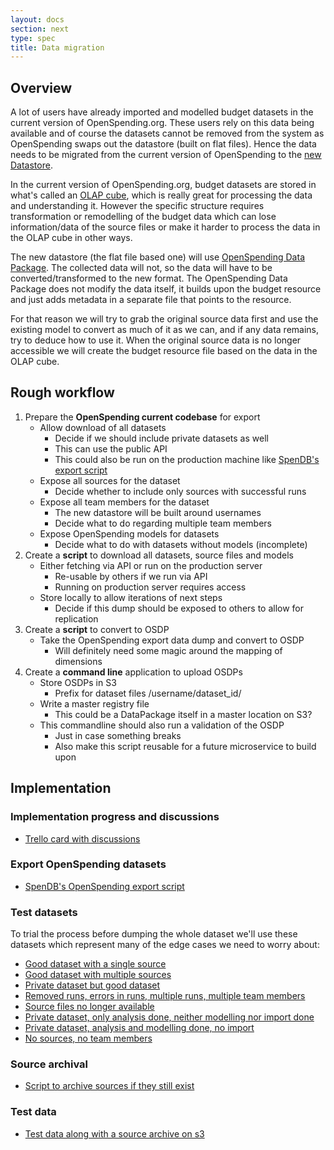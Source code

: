 ```yaml
---
layout: docs
section: next
type: spec
title: Data migration
---
```


## Overview

A lot of users have already imported and modelled budget datasets in the current version of OpenSpending.org. These users rely on this data being available and of course the datasets cannot be removed from the system as OpenSpending swaps out the datastore (built on flat files). Hence the data needs to be migrated from the current version of OpenSpending to the [new Datastore](http://community.openspending.org/next/01-datastore/).

In the current version of OpenSpending.org, budget datasets are stored in what's called an [OLAP cube](https://en.wikipedia.org/wiki/OLAP_cube), which is really great for processing the data and understanding it. However the specific structure requires transformation or remodelling of the budget data which can lose information/data of the source files or make it harder to process the data in the OLAP cube in other ways.

The new datastore (the flat file based one) will use [OpenSpending Data Package](http://labs.openspending.org/osep/osep-04.html). The collected data will not, so the data will have to be converted/transformed to the new format. The OpenSpending Data Package does not modify the data itself, it builds upon the budget resource and just adds metadata in a separate file that points to the resource.

For that reason we will try to grab the original source data first and use the existing model to convert as much of it as we can, and if any data remains, try to deduce how to use it. When the original source data is no longer accessible we will create the budget resource file based on the data in the OLAP cube.

## Rough workflow

1. Prepare the **OpenSpending current codebase** for export
    * Allow download of all datasets
        * Decide if we should include private datasets as well
        * This can use the public API
        * This could also be run on the production machine like [SpenDB's export script](https://github.com/pudo/spendb/blob/master/contrib/os_export/export.py)
    * Expose all sources for the dataset
        * Decide whether to include only sources with successful runs
    * Expose all team members for the dataset
        * The new datastore will be built around usernames
        * Decide what to do regarding multiple team members
    * Expose OpenSpending models for datasets
        * Decide what to do with datasets without models (incomplete)
2. Create a **script** to download all datasets, source files and models
    * Either fetching via API or run on the production server
        * Re-usable by others if we run via API
        * Running on production server requires access
    * Store locally to allow iterations of next steps
        * Decide if this dump should be exposed to others to allow for replication
3. Create a **script** to convert to OSDP
    * Take the OpenSpending export data dump and convert to OSDP
        * Will definitely need some magic around the mapping of dimensions
4. Create a **command line** application to upload OSDPs
    * Store OSDPs in S3
        * Prefix for dataset files /username/dataset_id/
    * Write a master registry file
        * This could be a DataPackage itself in a master location on S3?
    * This commandline should also run a validation of the OSDP
        * Just in case something breaks
        * Also make this script reusable for a future microservice to build upon

## Implementation

### Implementation progress and discussions

* [Trello card with discussions](https://trello.com/c/19X8lvwk/1-migrate-existing-os-data-to-osdp)

### Export OpenSpending datasets

* [SpenDB's OpenSpending export script](https://github.com/pudo/spendb/blob/master/contrib/os_export/export.py)

### Test datasets

To trial the process before dumping the whole dataset we'll use these datasets which represent many of the edge cases we need to worry about:

* [Good dataset with a single source](https://openspending.org/tekjur-rikissjods)
* [Good dataset with multiple sources](https://openspending.org/uppgjor-rikissjods)
* [Private dataset but good dataset](https://openspending.org/tryggvis_test_dataset/)
* [Removed runs, errors in runs, multiple runs, multiple team members](https://openspending.org/bosnia-herzegovina)
* [Source files no longer available](https://openspending.org/tunisia_budget)
* [Private dataset, only analysis done, neither modelling nor import done](https://openspending.org/bosnian_test/)
* [Private dataset, analysis and modelling done, no import](https://openspending.org/save_dimensions)
* [No sources, no team members](https://openspending.org/ukgov-finances-cra)

### Source archival

* [Script to archive sources if they still exist](https://github.com/tryggvib/spendb/blob/master/contrib/os_export/archive_sources.py)

### Test data

* [Test data along with a source archive on s3](https://s3.amazonaws.com/openspending-migration-test/manifest.txt)
